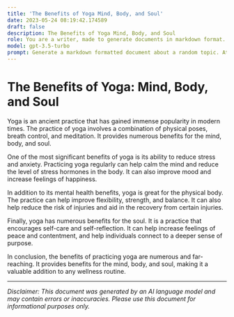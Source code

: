 ```yaml
---
title: 'The Benefits of Yoga Mind, Body, and Soul'
date: 2023-05-24 08:19:42.174589
draft: false
description: The Benefits of Yoga Mind, Body, and Soul
role: You are a writer, made to generate documents in markdown format. It is very important that all of the documents you generate are in valid markdown format.
model: gpt-3.5-turbo
prompt: Generate a markdown formatted document about a random topic. At the bottom, include a disclaimer explaining that the document was generated by you. The first line of the document should be the title. Make sure that the entire document is in proper markdown format, using a mix of various tags to make the document visually appealing.
---
```


# The Benefits of Yoga: Mind, Body, and Soul

Yoga is an ancient practice that has gained immense popularity in modern times. The practice of yoga involves a combination of physical poses, breath control, and meditation. It provides numerous benefits for the mind, body, and soul.

One of the most significant benefits of yoga is its ability to reduce stress and anxiety. Practicing yoga regularly can help calm the mind and reduce the level of stress hormones in the body. It can also improve mood and increase feelings of happiness.

In addition to its mental health benefits, yoga is great for the physical body. The practice can help improve flexibility, strength, and balance. It can also help reduce the risk of injuries and aid in the recovery from certain injuries.

Finally, yoga has numerous benefits for the soul. It is a practice that encourages self-care and self-reflection. It can help increase feelings of peace and contentment, and help individuals connect to a deeper sense of purpose.

In conclusion, the benefits of practicing yoga are numerous and far-reaching. It provides benefits for the mind, body, and soul, making it a valuable addition to any wellness routine.

---

*Disclaimer: This document was generated by an AI language model and may contain errors or inaccuracies. Please use this document for informational purposes only.*